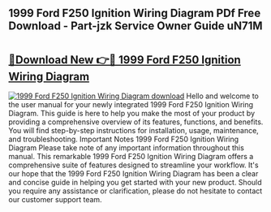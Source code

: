## 1999 Ford F250 Ignition Wiring Diagram PDf Free Download - Part-jzk Service Owner Guide uN71M

# <h2><a href="http://dfm8knk.blite.top/?on=1999+Ford+F250+Ignition+Wiring+Diagram">🔗Download New 👉🔴 1999 Ford F250 Ignition Wiring Diagram</a></h2>

[![1999 Ford F250 Ignition Wiring Diagram download](https://i.imgur.com/lujVjoI.png)](http://dfm8knk.blite.top/?on=1999+Ford+F250+Ignition+Wiring+Diagram)
Hello and welcome to the user manual for your newly integrated 1999 Ford F250 Ignition Wiring Diagram. This guide is here to help you make the most of your product by providing a comprehensive overview of its features, functions, and benefits. You will find step-by-step instructions for installation, usage, maintenance, and troubleshooting. Important Notes 1999 Ford F250 Ignition Wiring Diagram Please take note of any important information throughout this manual. This remarkable 1999 Ford F250 Ignition Wiring Diagram offers a comprehensive suite of features designed to streamline your workflow. It's our hope that the 1999 Ford F250 Ignition Wiring Diagram has been a clear and concise guide in helping you get started with your new product. Should you require any assistance or clarification, please do not hesitate to contact our customer support team.
